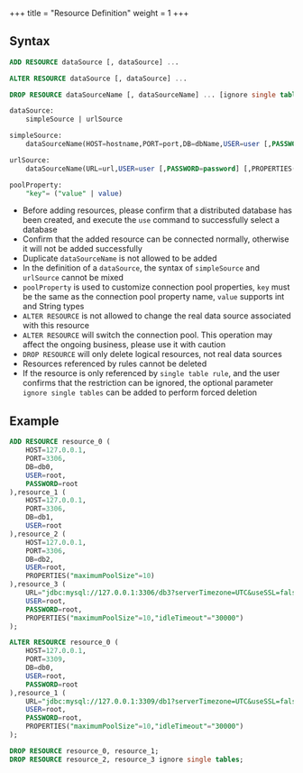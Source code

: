 +++
title = "Resource Definition"
weight = 1
+++

## Syntax

```sql
ADD RESOURCE dataSource [, dataSource] ...

ALTER RESOURCE dataSource [, dataSource] ...

DROP RESOURCE dataSourceName [, dataSourceName] ... [ignore single tables]

dataSource:
    simpleSource | urlSource

simpleSource:
    dataSourceName(HOST=hostname,PORT=port,DB=dbName,USER=user [,PASSWORD=password] [,PROPERTIES(poolProperty [,poolProperty] ...)])

urlSource:
    dataSourceName(URL=url,USER=user [,PASSWORD=password] [,PROPERTIES(poolProperty [,poolProperty]) ...])

poolProperty:
    "key"= ("value" | value)
```

- Before adding resources, please confirm that a distributed database has been created, and execute the `use` command to successfully select a database
- Confirm that the added resource can be connected normally, otherwise it will not be added successfully
- Duplicate `dataSourceName` is not allowed to be added
- In the definition of a `dataSource`, the syntax of `simpleSource` and `urlSource` cannot be mixed
- `poolProperty` is used to customize connection pool properties, `key` must be the same as the connection pool property name, `value` supports int and String types
- `ALTER RESOURCE` is not allowed to change the real data source associated with this resource
- `ALTER RESOURCE` will switch the connection pool. This operation may affect the ongoing business, please use it with caution
- `DROP RESOURCE` will only delete logical resources, not real data sources
- Resources referenced by rules cannot be deleted
- If the resource is only referenced by `single table rule`, and the user confirms that the restriction can be ignored, the optional parameter `ignore single tables` can be added to perform forced deletion

## Example

```sql
ADD RESOURCE resource_0 (
    HOST=127.0.0.1,
    PORT=3306,
    DB=db0,
    USER=root,
    PASSWORD=root
),resource_1 (
    HOST=127.0.0.1,
    PORT=3306,
    DB=db1,
    USER=root
),resource_2 (
    HOST=127.0.0.1,
    PORT=3306,
    DB=db2,
    USER=root,
    PROPERTIES("maximumPoolSize"=10)
),resource_3 (
    URL="jdbc:mysql://127.0.0.1:3306/db3?serverTimezone=UTC&useSSL=false",
    USER=root,
    PASSWORD=root,
    PROPERTIES("maximumPoolSize"=10,"idleTimeout"="30000")
);

ALTER RESOURCE resource_0 (
    HOST=127.0.0.1,
    PORT=3309,
    DB=db0,
    USER=root,
    PASSWORD=root
),resource_1 (
    URL="jdbc:mysql://127.0.0.1:3309/db1?serverTimezone=UTC&useSSL=false",
    USER=root,
    PASSWORD=root,
    PROPERTIES("maximumPoolSize"=10,"idleTimeout"="30000")
);

DROP RESOURCE resource_0, resource_1;
DROP RESOURCE resource_2, resource_3 ignore single tables;
```
